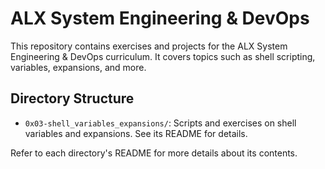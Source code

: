# ALX System Engineering & DevOps

This repository contains exercises and projects for the ALX System Engineering & DevOps curriculum. It covers topics such as shell scripting, variables, expansions, and more.

## Directory Structure

- `0x03-shell_variables_expansions/`: Scripts and exercises on shell variables and expansions. See its README for details.

Refer to each directory's README for more details about its contents.
